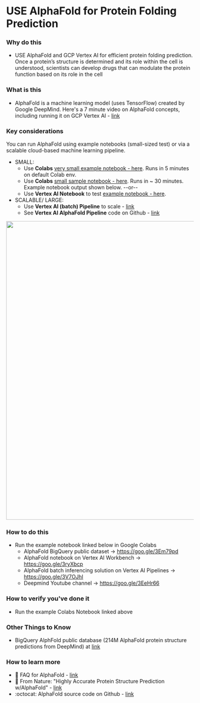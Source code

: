 # USE AlphaFold for Protein Folding Prediction

### Why do this
 - USE AlphaFold and GCP Vertex AI for efficient protein folding prediction. Once a protein’s structure is determined and its role within the cell is understood, scientists can develop drugs that can modulate the protein function based on its role in the cell

### What is this
 - AlphaFold is a machine learning model (uses TensorFlow) created by Google DeepMind. Here's a 7 minute video on AlphaFold concepts, including running it on GCP Vertex AI - [link](https://www.youtube.com/watch?v=CX0BTkimL7A)

### Key considerations

You can run AlphaFold using example notebooks (small-sized test) or via a scalable cloud-based machine learning pipeline.
- SMALL: 
  - Use **Colabs** [very small example notebook - here](https://colab.research.google.com/github/sokrypton/ColabFold/blob/main/AlphaFold2.ipynb). Runs in 5 minutes on default Colab env.
  - Use **Colabs** [small sample notebook - here](https://colab.research.google.com/github/deepmind/alphafold/blob/main/notebooks/AlphaFold.ipynb). Runs in ~ 30 minutes. Example notebook output shown below. --or-- 
  - Use **Vertex AI Notebook** to test [example notebook - here](https://github.com/GoogleCloudPlatform/vertex-ai-samples/blob/main/community-content/alphafold_on_workbench/AlphaFold.ipynb). 
- SCALABLE/ LARGE: 
  - Use **Vertex AI (batch) Pipeline** to scale - [link](https://cloud.google.com/blog/products/ai-machine-learning/alphafold-batch-inference-with-vertex-ai-pipelines)
  - See **Vertex AI AlphaFold Pipeline** code on Github - [link](https://github.com/GoogleCloudPlatform/vertex-ai-alphafold-inference-pipeline)

<img src="https://github.com/lynnlangit/gcp-for-bioinformatics/blob/master/images/alphafold.png" width=800>

### How to do this
 - Run the example notebook linked below in Google Colabs 
   - AlphaFold BigQuery public dataset → https://goo.gle/3Em79pd
   - AlphaFold notebook on Vertex AI Workbench → https://goo.gle/3ryXbcp
   - AlphaFold batch inferencing solution on Vertex AI Pipelines → https://goo.gle/3V7OJhI
   - Deepmind Youtube channel → https://goo.gle/3EeHr66

### How to verify you've done it
 - Run the example Colabs Notebook linked above

### Other Things to Know
 - BigQuery AlphFold public database (214M AlphaFold protein structure predictions from DeepMind) at [link](https://console.cloud.google.com/marketplace/product/bigquery-public-data/deepmind-alphafold)

### How to learn more
- 📘 FAQ for AlphaFold - [link](https://alphafold.ebi.ac.uk/faq)
- 📰 From Nature: "Highly Accurate Protein Structure Prediction w/AlphaFold" - [link](https://www.nature.com/articles/s41586-021-03819-2)
- :octocat: AlphaFold source code on Github - [link](https://github.com/deepmind/alphafold)
 
